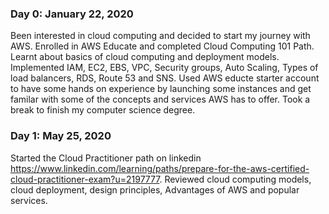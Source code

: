 ### Day 0: January 22, 2020
Been interested in cloud computing and decided to start my journey with AWS. Enrolled in AWS Educate and completed Cloud Computing 101 Path. Learnt about basics of cloud computing and deployment models. Implemented IAM, EC2, EBS, VPC, Security groups, Auto Scaling, Types of load balancers, RDS, Route 53 and SNS.  Used AWS educte starter account to have some hands on experience by launching some instances and get familar with some of the concepts and services AWS has to offer. 
Took a break to finish my computer science degree.

### Day 1: May 25, 2020
Started the Cloud Practitioner path on linkedin https://www.linkedin.com/learning/paths/prepare-for-the-aws-certified-cloud-practitioner-exam?u=2197777. Reviewed cloud computing models, cloud deployment, design principles, Advantages of AWS and popular services.
